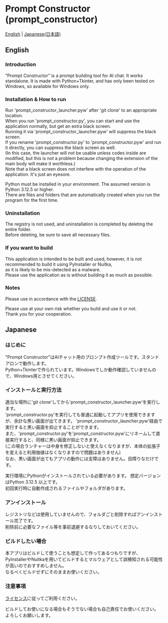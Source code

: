 # Prompt Constructor (prompt_constructor)
[English](#english) | [Japanese(日本語)](#japanese)

## English

### Introduction
“Prompt Constructor” is a prompt building tool for AI chat. It works standalone. 
It is made with Python+Tkinter, and has only been tested on Windows, so available for Windows only.  

### Installation & How to run
Run 'prompt_constructor_launcher.pyw' after 'git clone' to an appropriate location.  
When you run 'prompt_constructor.py', you can start and use the application normally, but get an extra black screen.  
Running it via 'prompt_constructor_launcher.pyw' will suppress the black screen.  
If you rename 'prompt_constructor.py' to 'prompt_constructor.pyw' and run it directly, you can suppress the black screen as well.  
(In this case, the launcher will not be usable unless codes inside are modified, but this is not a problem because changing the extension of the main body will make it worthless.)  
Note that a black screen does not interfere with the operation of the application. It's just an eyesore.  

Python must be installed in your environment. The assumed version is Python 3.12.5 or higher.  
There are files and folders that are automatically created when you run the program for the first time.  

### Uninstallation
The registry is not used, and uninstallation is completed by deleting the entire folder.  
Before deleting, be sure to save all necessary files.  

### If you want to build
This application is intended to be built and used, however, it is not recommended to build it using PyInstaller or Nuitka,  
as it is likely to be mis-detected as a malware.  
Please use the application as is without building it as much as possible.  

### Notes
Please use in accordance with the [LICENSE](./LICENSE).  

Please use at your own risk whether you build and use it or not.  
Thank you for your cooperation.



## Japanese

### はじめに
"Prompt Constructor"はAIチャット用のプロンプト作成ツールです。スタンドアロンで動作します。  
Python+Tkinterで作られています。Windowsでしか動作確認していませんので、Windows用とさせてください。  

### インストールと実行方法
適当な場所に'git clone'してから'prompt_constructor_launcher.pyw'を実行します。  
'prompt_constructor.py'を実行しても普通に起動してアプリを使用できますが、余計な黒い画面が出てきます。
'prompt_constructor_launcher.pyw'経由で実行すると黒い画面を抑止することができます。  
また、'prompt_constructor.py'を'prompt_constructor.pyw'にリネームして直接実行すると、同様に黒い画面が抑止できます。  
(この場合ランチャーは中身を修正しないと使えなくなりますが、本体の拡張子を変えると利用価値はなくなりますので問題はありません)  
なお、黒い画面が出てもアプリの動作には支障はありません。目障りなだけです。  

実行環境にPythonがインストールされている必要があります。 想定バージョンはPython 3.12.5 以上です。  
初回実行時に自動作成されるファイルやフォルダがあります。  

### アンインストール
レジストリなどは使用していませんので、フォルダごと削除すればアンインストール完了です。  
削除前に必要なファイル等を事前退避するなりしておいてください。  

### ビルドしたい場合
本アプリはビルドして使うことも想定して作ってあるつもりですが、  
PyInstallerやNuitkaを用いてビルドするとマルウェアとして誤検知される可能性が高いのでおすすめしません。  
なるべくビルドせずにそのままお使いください。  

### 注意事項
[ライセンス](./LICENSE)に従ってご利用ください。  

ビルドしてお使いになる場合もそうでない場合も自己責任でお使いください。  
よろしくお願いします。  


